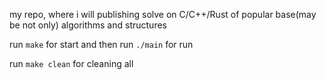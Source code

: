 my repo, where i will publishing solve on C/C++/Rust of popular base(may be not only) algorithms and structures

run `make` for start and then run `./main` for run

run `make clean` for cleaning all
